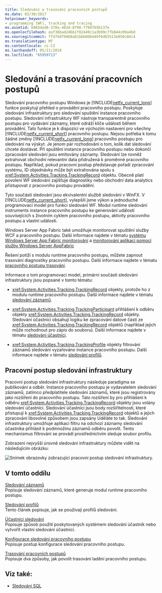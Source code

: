 ```yaml
---
title: Sledování a trasování pracovních postupů
ms.date: 03/30/2017
helpviewer_keywords:
- programming [WF], tracking and tracing
ms.assetid: b965ded6-370a-483d-8790-f794f65b137e
ms.openlocfilehash: eaf38bad246b1f02449c1a3b99c7fb844c09a4bd
ms.sourcegitcommit: ffd7dd79468a81bbb0d6449f6d65513e050c04c4
ms.translationtype: MT
ms.contentlocale: cs-CZ
ms.lasthandoff: 05/21/2019
ms.locfileid: "65959713"
---
```

# <a name="workflow-tracking-and-tracing"></a>Sledování a trasování pracovních postupů
Sledování pracovního postupu Windows je [!INCLUDE[netfx_current_long](../../../includes/netfx-current-long-md.md)] funkce poskytují přehled o provádění pracovního postupu. Poskytuje sledování infrastruktury pro sledování spuštění instance pracovního postupu. Sledování infrastruktury WF nástroje transparentně pracovního postupu pro vydávání záznamy, které odráží klíče události během provádění. Tato funkce je k dispozici ve výchozím nastavení pro všechny [!INCLUDE[netfx_current_short](../../../includes/netfx-current-short-md.md)] pracovního postupu. Nejsou potřeba k tomu žádné změny [!INCLUDE[netfx_current_long](../../../includes/netfx-current-long-md.md)] pracovního postupu pro sledování na výskyt. Je jenom pár rozhodování o tom, kolik dat sledování chcete dostávat. Při spuštění instance pracovního postupu nebo dokončí zpracování sledování jsou emitovány záznamy. Sledování lze rovněž extrahovat obchodní relevantní data přidružená k proměnné pracovního postupu. Například, pokud pracovní postup představuje pořadí zpracování systému, ID objednávky může být extrahována spolu s <xref:System.Activities.Tracking.TrackingRecord> objektu. Obecně platí povolení WF sledování zajišťuje diagnostiky nebo obchodní data analytics přistupovat z pracovního postupu provádění.  
  
 Tyto součásti sledování jsou ekvivalentní službě sledování v WinFX. V [!INCLUDE[netfx_current_short](../../../includes/netfx-current-short-md.md)], vylepšili jsme výkon a jednoduché programovací model pro funkci sledování WF. Modul runtime sledování instruments instance pracovního postupu ke generování událostí souvisejících s životním cyklem pracovního postupu, aktivity pracovního postupu a vlastní události.  
  
 Windows Server App Fabric také umožňuje monitorovat spuštění služby WCF a pracovního postupu. Další informace najdete v tématu [systému Windows Server App Fabric monitorování](https://go.microsoft.com/fwlink/?LinkId=201273) a [monitorování aplikací pomocí služby Windows Server AppFabric](https://go.microsoft.com/fwlink/?LinkId=201287)  
  
 Řešení potíží s modulu runtime pracovního postupu, můžete zapnout trasování diagnostiky pracovního postupu. Další informace najdete v tématu [pracovního postupu trasování](workflow-tracing.md).  
  
 Informace o tom programovací model, primární součásti sledování infrastruktury jsou popsané v tomto tématu:  
  
- <xref:System.Activities.Tracking.TrackingRecord> objekty, protože ho z modulu runtime pracovního postupu. Další informace najdete v tématu [sledování záznamů](tracking-records.md).  
  
- <xref:System.Activities.Tracking.TrackingParticipant> přihlášení k odběru objekty <xref:System.Activities.Tracking.TrackingRecord> objekty. Sledování účastníci obsahují logiku ke zpracování datové části ze <xref:System.Activities.Tracking.TrackingRecord> objektů (například jejich může rozhodnout pro zápis do souboru). Další informace najdete v tématu [sledování účastníci](tracking-participants.md).  
  
- <xref:System.Activities.Tracking.TrackingProfile> objekty filtrování záznamů sledování vyzařováno instance pracovního postupu. Další informace najdete v tématu [sledování profilů](tracking-profiles.md).  
  
## <a name="workflow-tracking-infrastructure"></a>Pracovní postup sledování infrastruktury  
 Pracovní postup sledování infrastruktury následuje paradigma se publikování a odběr. Instance pracovního postupu je vydavatelem sledování záznamů, zatímco předplatitele sledování záznamů, které jsou registrovány jako rozšíření do pracovního postupu. Tato rozšíření by pro přihlášení k odběru <xref:System.Activities.Tracking.TrackingRecord> objekty jsou volány sledování účastníci. Sledování účastníci jsou body rozšiřitelnosti, které přistupují k <xref:System.Activities.Tracking.TrackingRecord> objektů a jejich zpracování libovolné způsobem jsou zapsány Uděláte to tak. Sledování infrastruktury umožňuje aplikaci filtru na odchozí záznamy sledování účastníka přihlásit k podmnožinu záznamů odběru povolit. Tento mechanismus filtrování se provádí prostřednictvím sleduje soubor profilu.  
  
 Zobrazení nejvyšší úrovně sledování infrastruktury můžete vidět na následujícím obrázku:  
  
 ![Snímek obrazovky zobrazující pracovní postup sledování infrastruktury. ](./media/workflow-tracking-and-tracing/workflow-tracking-infrastructure.gif "WV")  
  
## <a name="in-this-section"></a>V tomto oddílu  
 [Sledování záznamů](tracking-records.md)  
 Popisuje sledování záznamů, které generuje modul runtime pracovního postupu.  
  
 [Sledování profilů](tracking-profiles.md)  
 Tento článek popisuje, jak se používají profilů sledování.  
  
 [Účastníci sledování](tracking-participants.md)  
 Popisuje způsob použití poskytovaných systémem sledování účastník nebo vytvořit vlastní sledování účastníci.  
  
 [Konfigurace sledování pracovního postupu](configuring-tracking-for-a-workflow.md)  
 Popisuje postup konfigurace sledování pracovního postupu.  
  
 [Trasování pracovních postupů](workflow-tracing.md)  
 Popisuje dva způsoby, jak povolit trasování ladění pracovního postupu.  
  
## <a name="see-also"></a>Viz také:

- [Sledování SQL](./samples/sql-tracking.md)
